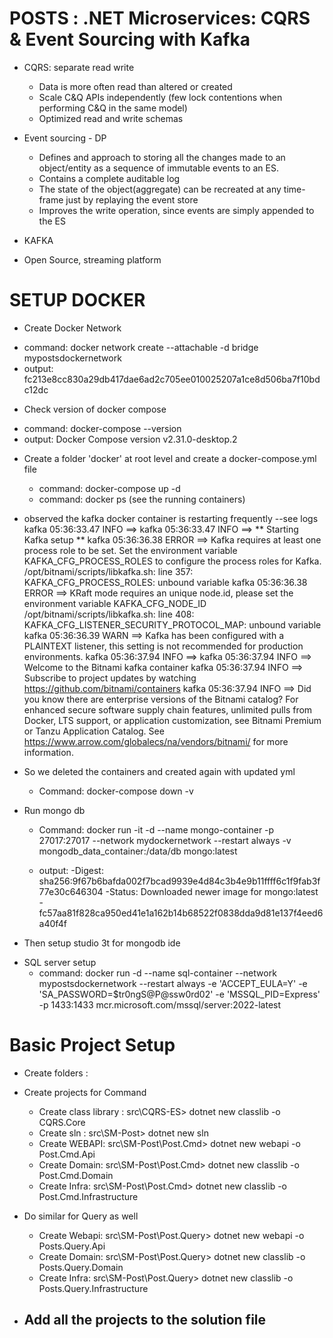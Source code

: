 # POSTS : .NET Microservices: CQRS &amp; Event Sourcing with Kafka

* CQRS: separate read write
  - Data is more often read than altered or created
  - Scale C&Q APIs independently (few lock contentions when performing C&Q in the same model)
  - Optimized read and write schemas


* Event sourcing - DP
  - Defines and approach to storing all the changes made to an object/entity as a sequence of immutable events to an ES.
  - Contains a complete auditable log
  - The state of the object(aggregate) can be recreated at any time-frame just by replaying the event store
  - Improves the write operation, since events are simply appended to the ES


* KAFKA
- Open Source, streaming platform

# SETUP DOCKER 

* Create Docker Network 
- command: docker network create --attachable -d bridge mypostsdockernetwork
- output: fc213e8cc830a29db417dae6ad2c705ee010025207a1ce8d506ba7f10bdc12dc

* Check version of docker compose
- command: docker-compose --version
- output: Docker Compose version v2.31.0-desktop.2

* Create a folder 'docker' at root level and create a docker-compose.yml file 
  - command: docker-compose up -d
  - command: docker ps (see the running containers)

* observed the kafka docker container is restarting frequently --see logs 
  kafka 05:36:33.47 INFO  ==> 
  kafka 05:36:33.47 INFO  ==> ** Starting Kafka setup **
  kafka 05:36:36.38 ERROR ==> Kafka requires at least one process role to be set. Set the environment variable KAFKA_CFG_PROCESS_ROLES to configure the process roles for Kafka.
  /opt/bitnami/scripts/libkafka.sh: line 357: KAFKA_CFG_PROCESS_ROLES: unbound variable
  kafka 05:36:36.38 ERROR ==> KRaft mode requires an unique node.id, please set the environment variable KAFKA_CFG_NODE_ID
  /opt/bitnami/scripts/libkafka.sh: line 408: KAFKA_CFG_LISTENER_SECURITY_PROTOCOL_MAP: unbound variable
  kafka 05:36:36.39 WARN  ==> Kafka has been configured with a PLAINTEXT listener, this setting is not recommended for production environments.
  kafka 05:36:37.94 INFO  ==> 
  kafka 05:36:37.94 INFO  ==> Welcome to the Bitnami kafka container
  kafka 05:36:37.94 INFO  ==> Subscribe to project updates by watching https://github.com/bitnami/containers⁠
  kafka 05:36:37.94 INFO  ==> Did you know there are enterprise versions of the Bitnami catalog? For enhanced secure software supply chain features, unlimited pulls from Docker, LTS support, or application customization, see Bitnami Premium or Tanzu Application Catalog. See https://www.arrow.com/globalecs/na/vendors/bitnami/⁠ for more information.


* So we deleted the containers and created again with updated yml 
  - Command: docker-compose down -v

* Run mongo db
  - Command: docker run -it -d --name mongo-container -p 27017:27017 --network mydockernetwork --restart always -v mongodb_data_container:/data/db mongo:latest
  
  - output: 
    -Digest: sha256:9f67b6bafda002f7bcad9939e4d84c3b4e9b11ffff6c1f9fab3f77e30c646304
    -Status: Downloaded newer image for mongo:latest
    -fc57aa81f828ca950ed41e1a162b14b68522f0838dda9d81e137f4eed6a40f4f

- Then setup studio 3t for mongodb ide

* SQL server setup
  - command: docker run -d --name sql-container --network mypostsdockernetwork --restart always -e 'ACCEPT_EULA=Y' -e 'SA_PASSWORD=$tr0ngS@P@ssw0rd02' -e 'MSSQL_PID=Express' -p 1433:1433 mcr.microsoft.com/mssql/server:2022-latest


# Basic Project Setup

* Create folders : <do>

* Create projects for Command
  - Create class library : src\CQRS-ES> dotnet new classlib -o CQRS.Core
  - Create sln : src\SM-Post> dotnet new sln
  - Create WEBAPI: src\SM-Post\Post.Cmd> dotnet new webapi -o Post.Cmd.Api
  - Create Domain: src\SM-Post\Post.Cmd> dotnet new classlib -o Post.Cmd.Domain
  - Create Infra: src\SM-Post\Post.Cmd> dotnet new classlib -o Post.Cmd.Infrastructure

* Do similar for Query as well
  - Create Webapi: src\SM-Post\Post.Query> dotnet new webapi -o Posts.Query.Api
  - Create Domain: src\SM-Post\Post.Query> dotnet new classlib -o Posts.Query.Domain
  - Create Infra: src\SM-Post\Post.Query> dotnet new classlib -o Posts.Query.Infrastructure

* Add all the projects to the solution file
  - 



